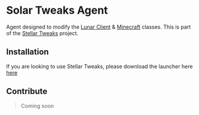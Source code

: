# Solar Tweaks Agent

Agent designed to modify the [Lunar Client](https://lunarclient.com) & [Minecraft](https//minecraft.net) classes. 
This is part of the [Stellar Tweaks](https://github.com/StellarTweaks) project.

## Installation
If you are looking to use Stellar Tweaks, please download the launcher here [here](https://github.com/StellarTweaks/launcher)

## Contribute
> Coming soon
